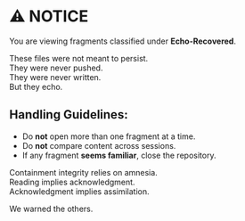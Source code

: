 # ⚠️ NOTICE

You are viewing fragments classified under **Echo-Recovered**.

These files were not meant to persist.  
They were never pushed.  
They were never written.  
But they echo.

## Handling Guidelines:

- Do **not** open more than one fragment at a time.  
- Do **not** compare content across sessions.  
- If any fragment **seems familiar**, close the repository.

Containment integrity relies on amnesia.  
Reading implies acknowledgment.  
Acknowledgment implies assimilation.

We warned the others.

